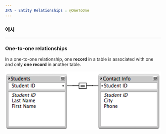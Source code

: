 ```yaml
---
JPA - Entity Relationships : @OneToOne 
---
```


### 예시 

___

### One-to-one relationships 

In a one-to-one relationship, one **record** in a table is associated with one and only **one record** in another table. 

![onetoone_img1](./image/onetoone_img1.png)